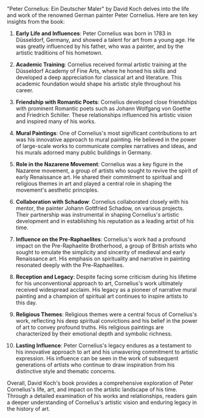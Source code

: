 "Peter Cornelius: Ein Deutscher Maler" by David Koch delves into the life and work of the renowned German painter Peter Cornelius. Here are ten key insights from the book:

1. **Early Life and Influences**: Peter Cornelius was born in 1783 in Düsseldorf, Germany, and showed a talent for art from a young age. He was greatly influenced by his father, who was a painter, and by the artistic traditions of his hometown.

2. **Academic Training**: Cornelius received formal artistic training at the Düsseldorf Academy of Fine Arts, where he honed his skills and developed a deep appreciation for classical art and literature. This academic foundation would shape his artistic style throughout his career.

3. **Friendship with Romantic Poets**: Cornelius developed close friendships with prominent Romantic poets such as Johann Wolfgang von Goethe and Friedrich Schiller. These relationships influenced his artistic vision and inspired many of his works.

4. **Mural Paintings**: One of Cornelius's most significant contributions to art was his innovative approach to mural painting. He believed in the power of large-scale works to communicate complex narratives and ideas, and his murals adorned many public buildings in Germany.

5. **Role in the Nazarene Movement**: Cornelius was a key figure in the Nazarene movement, a group of artists who sought to revive the spirit of early Renaissance art. He shared their commitment to spiritual and religious themes in art and played a central role in shaping the movement's aesthetic principles.

6. **Collaboration with Schadow**: Cornelius collaborated closely with his mentor, the painter Johann Gottfried Schadow, on various projects. Their partnership was instrumental in shaping Cornelius's artistic development and in establishing his reputation as a leading artist of his time.

7. **Influence on the Pre-Raphaelites**: Cornelius's work had a profound impact on the Pre-Raphaelite Brotherhood, a group of British artists who sought to emulate the simplicity and sincerity of medieval and early Renaissance art. His emphasis on spirituality and narrative in painting resonated deeply with the Pre-Raphaelites.

8. **Reception and Legacy**: Despite facing some criticism during his lifetime for his unconventional approach to art, Cornelius's work ultimately received widespread acclaim. His legacy as a pioneer of narrative mural painting and a champion of spiritual art continues to inspire artists to this day.

9. **Religious Themes**: Religious themes were a central focus of Cornelius's work, reflecting his deep spiritual convictions and his belief in the power of art to convey profound truths. His religious paintings are characterized by their emotional depth and symbolic richness.

10. **Lasting Influence**: Peter Cornelius's legacy endures as a testament to his innovative approach to art and his unwavering commitment to artistic expression. His influence can be seen in the work of subsequent generations of artists who continue to draw inspiration from his distinctive style and thematic concerns.

Overall, David Koch's book provides a comprehensive exploration of Peter Cornelius's life, art, and impact on the artistic landscape of his time. Through a detailed examination of his works and relationships, readers gain a deeper understanding of Cornelius's artistic vision and enduring legacy in the history of art.